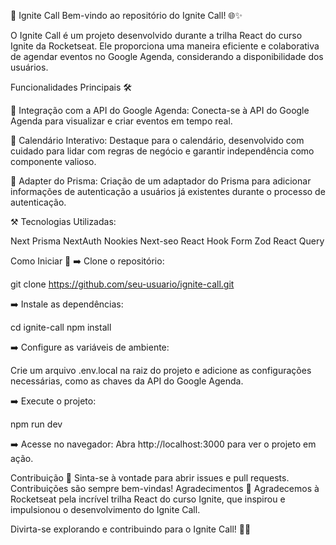 
🚀 Ignite Call
Bem-vindo ao repositório do Ignite Call! 🌐✨

O Ignite Call é um projeto desenvolvido durante a trilha React do curso Ignite da Rocketseat. Ele proporciona uma maneira eficiente e colaborativa de agendar eventos no Google Agenda, considerando a disponibilidade dos usuários.

Funcionalidades Principais 🛠️

🔴 Integração com a API do Google Agenda: Conecta-se à API do Google Agenda para visualizar e criar eventos em tempo real.

🔴 Calendário Interativo: Destaque para o calendário, desenvolvido com cuidado para lidar com regras de negócio e garantir independência como componente valioso.

🔴 Adapter do Prisma: Criação de um adaptador do Prisma para adicionar informações de autenticação a usuários já existentes durante o processo de autenticação.

⚒️ Tecnologias Utilizadas:

Next
Prisma
NextAuth
Nookies
Next-seo
React Hook Form
Zod
React Query

Como Iniciar 🚀
➡️ Clone o repositório:

git clone https://github.com/seu-usuario/ignite-call.git


➡️ Instale as dependências:

cd ignite-call
npm install


➡️ Configure as variáveis de ambiente:

Crie um arquivo .env.local na raiz do projeto e adicione as configurações necessárias, como as chaves da API do Google Agenda.

➡️ Execute o projeto:

npm run dev

➡️ Acesse no navegador:
Abra http://localhost:3000 para ver o projeto em ação.

Contribuição 🤝
Sinta-se à vontade para abrir issues e pull requests. Contribuições são sempre bem-vindas!
Agradecimentos 🙏
Agradecemos à Rocketseat pela incrível trilha React do curso Ignite, que inspirou e impulsionou o desenvolvimento do Ignite Call.

Divirta-se explorando e contribuindo para o Ignite Call! 🚀✨
